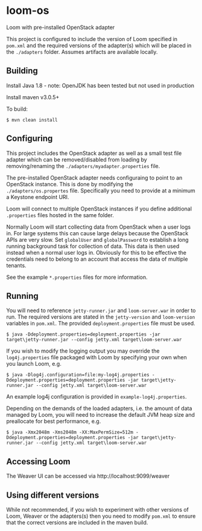 # loom-os
Loom with pre-installed OpenStack adapter

This project is configured to include the version of Loom specified in `pom.xml` and the required versions of the adapter(s) which will be placed in the `./adapters` folder.  Assumes artifacts are available locally.

## Building 
Install Java 1.8 - note: OpenJDK has been tested but not used in production 

Install maven v3.0.5+ 

To build:

```
$ mvn clean install
```

## Configuring
This project includes the OpenStack adapter as well as a small test file adapter which can be removed/disabled from loading by removing/renaming the `./adapters/myadapter.properties` file.

The pre-installed OpenStack adapter needs configuraing to point to an OpenStack instance.  This is done by modifying the `./adapters/os.propertes` file.  Specifically you need to provide at a minimum a Keystone endpoint URI.

Loom will connect to multiple OpenStack instances if you define additional `.properties` files hosted in the same folder.

Normally Loom will start collecting data from OpenStack when a user logs in.  For large systems this can cause large delays because the OpenStack APIs are very slow.  Set `globalUser` and `globalPassword` to establish a long running background task for collection of data.  This data is then used instead when a normal user logs in.  Obviously for this to be effective the credentials need to belong to an account that access the data of multiple tenants.

See the example `*.properties` files for more information. 

## Running
You will need to reference `jetty-runner.jar` and `loom-server.war` in order to run.  The required versions are stated in the `jetty-version` and `loom-version` variables in `pom.xml`.  The provided `deployment.properties` file must be used.

```
$ java -Ddeployment.properties=deployment.properties -jar target\jetty-runner.jar --config jetty.xml target\loom-server.war
```

If you wish to modify the logging output you may override the `log4j.properties` file packaged with Loom by specifying your own when you launch Loom, e.g.

```
$ java -Dlog4j.configuration=file:my-log4j.properties -Ddeployment.properties=deployment.properties -jar target\jetty-runner.jar --config jetty.xml target\loom-server.war
```

An example log4j configuration is provided in `example-log4j.properties`.

Depending on the demands of the loaded adapters, i.e. the amount of data managed by Loom, you will need to increase the default JVM heap size and preallocate for best performance, e.g.

```
$ java -Xmx2048m -Xms2048m -XX:MaxPermSize=512m -Ddeployment.properties=deployment.properties -jar target\jetty-runner.jar --config jetty.xml target\loom-server.war
```

## Accessing Loom
The Weaver UI can be accessed via http://localhost:9099/weaver

## Using different versions
While not recommended, if you wish to experiment with other versions of Loom, Weaver or the adapters(s) then you need to modify `pom.xml` to ensure that the correct versions are included in the maven build.
